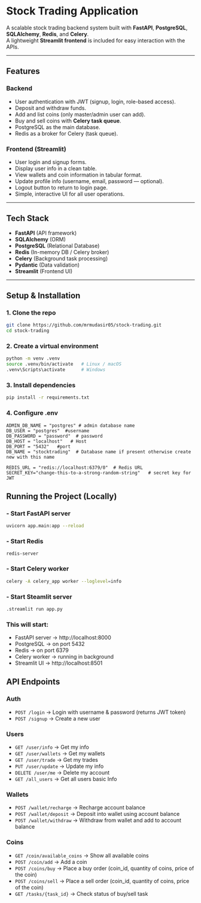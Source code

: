 #  Stock Trading Application

A scalable stock trading backend system built with **FastAPI**, **PostgreSQL**, **SQLAlchemy**, **Redis**, and **Celery**.  
A lightweight **Streamlit frontend** is included for easy interaction with the APIs.

---

##  Features
### Backend
-  User authentication with JWT (signup, login, role-based access).
-  Deposit and withdraw funds.
-  Add and list coins (only master/admin user can add).
-  Buy and sell coins with **Celery task queue**.
-  PostgreSQL as the main database.
-  Redis as a broker for Celery (task queue).

### Frontend (Streamlit)
- User login and signup forms.
- Display user info in a clean table.
- View wallets and coin information in tabular format.
- Update profile info (username, email, password — optional).
- Logout button to return to login page.
- Simple, interactive UI for all user operations.

---

## Tech Stack
- **FastAPI** (API framework)
- **SQLAlchemy** (ORM)
- **PostgreSQL** (Relational Database)
- **Redis** (In-memory DB / Celery broker)
- **Celery** (Background task processing)
- **Pydantic** (Data validation)
- **Streamlit** (Frontend UI)

---

## Setup & Installation

### 1️. Clone the repo
```bash
git clone https://github.com/mrmudasir05/stock-trading.git
cd stock-trading

```
### 2.  Create a virtual environment
```bash
python -m venv .venv
source .venv/bin/activate   # Linux / macOS
.venv\Scripts\activate      # Windows

```

### 3. Install dependencies
```bash
pip install -r requirements.txt
```
### 4. Configure .env
```aiignore
ADMIN_DB_NAME = "postgres" # admin database name
DB_USER = "postgres"  #username
DB_PASSWORD = "password"  # password
DB_HOST = "localhost"   # Host
DB_PORT = "5432"   #port
DB_NAME = "stocktrading"  # Database name if present otherwise create new with this name

REDIS_URL = "redis://localhost:6379/0"  # Redis URL
SECRET_KEY="change-this-to-a-strong-random-string"   # secret key for JWT

```

## Running the Project (Locally)
### - Start FastAPI server
```bash
uvicorn app.main:app --reload
```
### - Start Redis
```redis
redis-server
```

### - Start Celery worker
```bash
celery -A celery_app worker --loglevel=info
```

### - Start Steamlit server
```bash
.streamlit run app.py
```

### This will start:

- FastAPI server → http://localhost:8000
- PostgreSQL → on port 5432
- Redis → on port 6379
- Celery worker → running in background
- Streamlit UI → http://localhost:8501
## API Endpoints

###  Auth
- `POST /login` → Login with username & password (returns JWT token)
- `POST /signup` → Create a new user  
### Users

 
- `GET /user/info` → Get my info  
- `GET /user/wallets` → Get my wallets  
- `GET /user/trade` → Get my trades
- `PUT /user/update` → Update my info  
- `DELETE /user/me` → Delete my account  
- `GET /all_users` → Get all users basic Info 

### Wallets
- `POST /wallet/recharge` → Recharge account balance  
- `POST /wallet/deposit` → Deposit into wallet using account balance 
- `POST /wallet/withdraw` → Withdraw from wallet and add to account balance

### Coins
- `GET /coin/available_coins` → Show all available coins  
- `POST /coin/add` → Add a coin 
- `POST /coins/buy` → Place a buy order (coin_id, quantity of coins, price of the coin)  
- `POST /coins/sell` → Place a sell order (coin_id, quantity of coins, price of the coin)   
- `GET /tasks/{task_id}` → Check status of buy/sell task  

